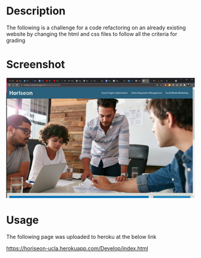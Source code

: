 # Description 
The following is a challenge for a code refactoring on an already existing website by changing the html and css files to follow all the criteria for grading 

# Screenshot

![Alt text](.\Develop\assets\images\Capture.PNG)

# Usage 

The following page was uploaded to heroku at the below link 

https://horiseon-ucla.herokuapp.com/Develop/index.html
